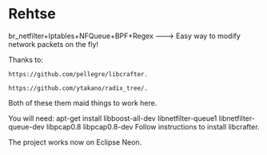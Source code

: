 # Rehtse
br_netfilter+Iptables+NFQueue+BPF+Regex ---> Easy way to modify network packets on the fly!

  Thanks to:
  
    https://github.com/pellegre/libcrafter. 
    
    https://github.com/ytakano/radix_tree/.
    
  Both of these them maid things to work here.

You will need:
  apt-get install libboost-all-dev libnetfilter-queue1 libnetfilter-queue-dev libpcap0.8 libpcap0.8-dev
  Follow instructions to install libcrafter. 
  
The project works now on Eclipse Neon. 
  
